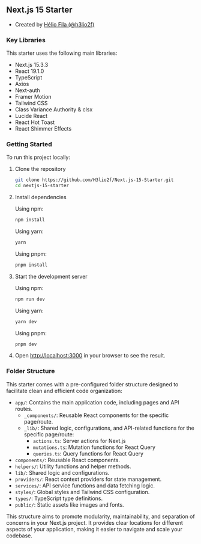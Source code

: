 ## Next.js 15 Starter

- Created by [Hélio Fila (@h3lio2f)](https://github.com/h3lio2f)

### Key Libraries

This starter uses the following main libraries:

- Next.js 15.3.3
- React 19.1.0
- TypeScript
- Axios
- Next-auth
- Framer Motion
- Tailwind CSS
- Class Variance Authority & clsx
- Lucide React
- React Hot Toast
- React Shimmer Effects

### Getting Started

To run this project locally:

1. Clone the repository
   ```bash
   git clone https://github.com/H3lio2f/Next.js-15-Starter.git
   cd nextjs-15-starter
   ```

2. Install dependencies
   
   Using npm:
   ```bash
   npm install
   ```
   
   Using yarn:
   ```bash
   yarn
   ```
   
   Using pnpm:
   ```bash
   pnpm install
   ```

3. Start the development server
   
   Using npm:
   ```bash
   npm run dev
   ```
   
   Using yarn:
   ```bash
   yarn dev
   ```
   
   Using pnpm:
   ```bash
   pnpm dev
   ```

4. Open [http://localhost:3000](http://localhost:3000) in your browser to see the result.

### Folder Structure

This starter comes with a pre-configured folder structure designed to facilitate clean and efficient code organization:

- `app/`: Contains the main application code, including pages and API routes.
  - `_components/`: Reusable React components for the specific page/route.
  - `_lib/`: Shared logic, configurations, and API-related functions for the specific page/route:
    - `actions.ts`: Server actions for Next.js
    - `mutations.ts`: Mutation functions for React Query
    - `queries.ts`: Query functions for React Query
- `components/`: Reusable React components.
- `helpers/`: Utility functions and helper methods.
- `lib/`: Shared logic and configurations.
- `providers/`: React context providers for state management.
- `services/`: API service functions and data fetching logic.
- `styles/`: Global styles and Tailwind CSS configuration.
- `types/`: TypeScript type definitions.
- `public/`: Static assets like images and fonts.

This structure aims to promote modularity, maintainability, and separation of concerns in your Next.js project. It provides clear locations for different aspects of your application, making it easier to navigate and scale your codebase.